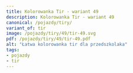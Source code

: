 ```yaml
---
title: Kolorowanka Tir - wariant 49
description: Kolorowanka Tir - wariant 49
canonical: /pojazdy/tiry/
variant_of: tir
image: /pojazdy/tiry/49/tir-49.svg
pdf: /pojazdy/tiry/49/tir-49.pdf
alt: "Łatwa kolorowanka tir dla przedszkolaka"
tags:
- pojazdy
- tir
---
```

